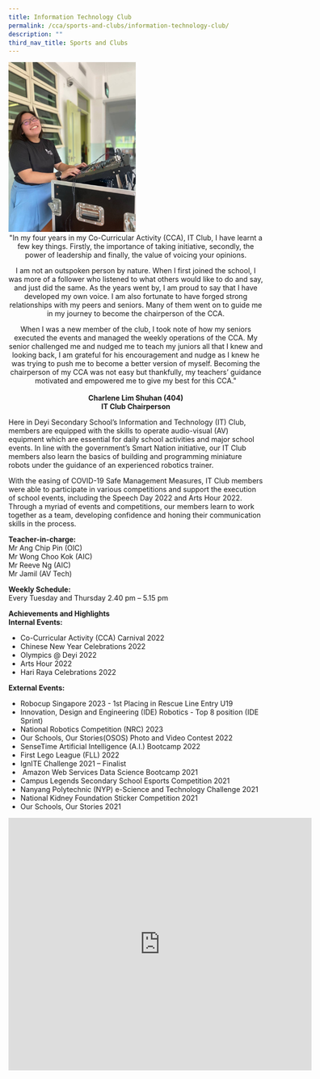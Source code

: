 ```yaml
---
title: Information Technology Club
permalink: /cca/sports-and-clubs/information-technology-club/
description: ""
third_nav_title: Sports and Clubs
---
```

<img style="width:50%" src="/images/Clubs%20-%20IT%20Club.jpg">
		
<center>		
"In my four years in my Co-Curricular Activity (CCA), IT Club, I have learnt a few key things. Firstly, the importance of taking initiative, secondly, the power of leadership and finally, the value of voicing your opinions.

I am not an outspoken person by nature. When I first joined the school, I was more of a follower who listened to what others would like to do and say, and just did the same. As the years went by, I am proud to say that I have developed my own voice. I am also fortunate to have forged strong relationships with my peers and seniors. Many of them went on to guide me in my journey to become the chairperson of the CCA.

When I was a new member of the club, I took note of how my seniors executed the events and managed the weekly operations of the CCA. My senior challenged me and nudged me to teach my juniors all that I knew and looking back, I am grateful for his encouragement and nudge as I knew he was trying to push me to become a better version of myself. Becoming the chairperson of my CCA was not easy but thankfully, my teachers’ guidance motivated and empowered me to give my best for this CCA."
<br><br>
<strong>Charlene Lim Shuhan (404) <br>
IT Club Chairperson </strong></center>

Here in Deyi Secondary School’s Information and Technology (IT) Club, members are equipped with the skills to operate audio-visual (AV) equipment which are essential for daily school activities and major school events. In line with the government’s Smart Nation initiative, our IT Club members also learn the basics of building and programming miniature robots under the guidance of an experienced robotics trainer.&nbsp;

With the easing of COVID-19 Safe Management Measures, IT Club members were able to participate in various competitions and support the execution of school events, including the Speech Day 2022 and Arts Hour 2022. Through a myriad of events and competitions, our members learn to work together as a team, developing confidence and honing their communication skills in the process.
  
**Teacher-in-charge:** <br>
Mr Ang Chip Pin (OIC) <br>
Mr Wong Choo Kok (AIC) <br>
Mr Reeve Ng (AIC) <br>
Mr Jamil (AV Tech) <br>

**Weekly Schedule:** <br>
Every Tuesday and Thursday 2.40 pm – 5.15 pm  

**Achievements and Highlights** <br>
**Internal Events:**
* Co-Curricular Activity (CCA) Carnival 2022  
* Chinese New Year Celebrations 2022
* Olympics @ Deyi 2022&nbsp;
* Arts Hour 2022&nbsp;
* Hari Raya Celebrations 2022
    
**External Events:** 
* Robocup Singapore 2023 - 1st Placing in Rescue Line Entry U19
* Innovation, Design and Engineering (IDE) Robotics - Top 8 position (IDE Sprint)
* National Robotics Competition (NRC) 2023
* Our Schools, Our Stories(OSOS) Photo and Video Contest 2022 
* SenseTime Artificial Intelligence (A.I.) Bootcamp 2022&nbsp;
* First Lego League (FLL) 2022
* IgnITE Challenge 2021 – Finalist
* &nbsp;Amazon Web Services Data Science Bootcamp 2021
* Campus Legends Secondary School Esports Competition 2021
* Nanyang Polytechnic (NYP) e-Science and Technology Challenge 2021
* National Kidney Foundation Sticker Competition 2021&nbsp;
* Our Schools, Our Stories 2021

<iframe allowfullscreen="true" height="500" width="600" frameborder="0" src="https://docs.google.com/presentation/d/e/2PACX-1vQ_t1m89JFcwg_kBZNwqy7gwovQhbLXGvtoQfwzARlTDAhAVlSGcpn1Hy8-cAWaSdlSh75sp591cVX8/embed?start=false&amp;loop=true&amp;delayms=10000"></iframe>